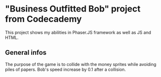 # "Business Outfitted Bob" project from Codecademy

This project shows my abilities in Phaser.JS framework as well as JS and HTML.

## General infos

The purpose of the game is to collide with the money sprites while avoiding piles of papers.
Bob's speed increase by 0.1 after a collision.